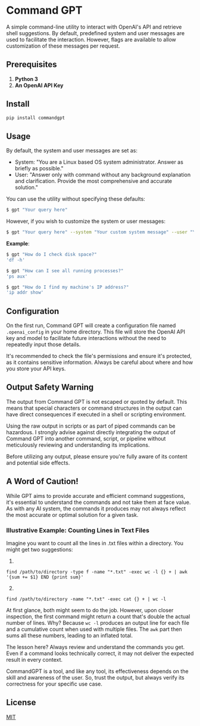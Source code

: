 # Command GPT

A simple command-line utility to interact with OpenAI's API and retrieve shell suggestions. By default, predefined system and user messages are used to facilitate the interaction. However, flags are available to allow customization of these messages per request.

## Prerequisites

1. **Python 3**
2. **An OpenAI API Key**

## Install

```bash
pip install commandgpt
```

## Usage

By default, the system and user messages are set as:
- System: "You are a Linux based OS system administrator. Answer as briefly as possible."
- User: "Answer only with command without any background explanation and clarification. Provide the most comprehensive and accurate solution."

You can use the utility without specifying these defaults:

```bash
$ gpt "Your query here"
```

However, if you wish to customize the system or user messages:

```bash
$ gpt "Your query here" --system "Your custom system message" --user "Your custom user prefix"
```

**Example**:

```bash
$ gpt "How do I check disk space?"
'df -h'

```

```bash
$ gpt "How can I see all running processes?"
'ps aux'
```
```bash
$ gpt "How do I find my machine's IP address?"
'ip addr show'
```

## Configuration

On the first run, Command GPT will create a configuration file named `.openai_config` in your home directory. This file will store the OpenAI API key and model to facilitate future interactions without the need to repeatedly input those details.

It's recommended to check the file's permissions and ensure it's protected, as it contains sensitive information. Always be careful about where and how you store your API keys.

## Output Safety Warning

The output from Command GPT is not escaped or quoted by default. This means that special characters or command structures in the output can have direct consequences if executed in a shell or scripting environment.

Using the raw output in scripts or as part of piped commands can be hazardous. I strongly advise against directly integrating the output of Command GPT into another command, script, or pipeline without meticulously reviewing and understanding its implications.

Before utilizing any output, please ensure you're fully aware of its content and potential side effects. 

## A Word of Caution!

While GPT aims to provide accurate and efficient command suggestions, it's essential to understand the commands and not take them at face value. As with any AI system, the commands it produces may not always reflect the most accurate or optimal solution for a given task.

### Illustrative Example: Counting Lines in Text Files

Imagine you want to count all the lines in .txt files within a directory. You might get two suggestions:

1. 
```
find /path/to/directory -type f -name "*.txt" -exec wc -l {} + | awk '{sum += $1} END {print sum}'
```
2.
```
find /path/to/directory -name "*.txt" -exec cat {} + | wc -l
```
At first glance, both might seem to do the job. However, upon closer inspection, the first command might return a count that's double the actual number of lines. Why? Because `wc -l` produces an output line for each file and a cumulative count when used with multiple files. The `awk` part then sums all these numbers, leading to an inflated total.

The lesson here? Always review and understand the commands you get. Even if a command looks technically correct, it may not deliver the expected result in every context.

CommandGPT is a tool, and like any tool, its effectiveness depends on the skill and awareness of the user. So, trust the output, but always verify its correctness for your specific use case.

## License

[MIT](https://choosealicense.com/licenses/mit/)